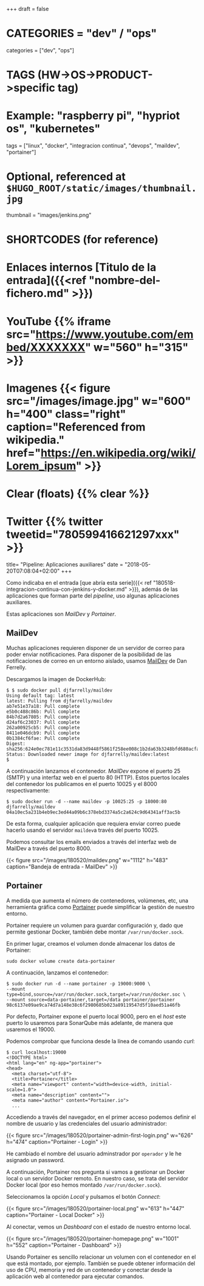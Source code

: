 +++
draft = false

# CATEGORIES = "dev" / "ops"
categories = ["dev", "ops"]
# TAGS (HW->OS->PRODUCT->specific tag)
# Example: "raspberry pi", "hypriot os", "kubernetes"

tags = ["linux", "docker", "integracion continua", "devops", "maildev", "portainer"]

# Optional, referenced at `$HUGO_ROOT/static/images/thumbnail.jpg`
thumbnail = "images/jenkins.png"

# SHORTCODES (for reference)

# Enlaces internos [Titulo de la entrada]({{<ref "nombre-del-fichero.md" >}})

# YouTube {{% iframe src="https://www.youtube.com/embed/XXXXXXX" w="560" h="315" >}}
# Imagenes {{< figure src="/images/image.jpg" w="600" h="400" class="right" caption="Referenced from wikipedia." href="https://en.wikipedia.org/wiki/Lorem_ipsum" >}}
# Clear (floats) {{% clear %}}
# Twitter {{% twitter tweetid="780599416621297xxx" >}}

title=  "Pipeline: Aplicaciones auxiliares"
date = "2018-05-20T07:08:04+02:00"
+++

Como indicaba en el entrada [que abría esta serie]({{< ref  "180518-integracion-continua-con-jenkins-y-docker.md" >}}), además de las aplicaciones que forman parte del _pipeline_, uso algunas aplicaciones auxiliares.

Estas aplicaciones son _MailDev_ y _Portainer_.

<!--more-->

## MailDev

Muchas aplicaciones requieren disponer de un servidor de correo para poder enviar notificaciones. Para disponer de la posibilidad de las notificaciones de correo en un entorno aislado, usamos [MailDev](http://danfarrelly.nyc/MailDev/) de Dan Ferrelly.

Descargamos la imagen de DockerHub:

```shell
$ $ sudo docker pull djfarrelly/maildev
Using default tag: latest
latest: Pulling from djfarrelly/maildev
ab7e51e37a18: Pull complete
e5b0c488c86b: Pull complete
84b7d2a67805: Pull complete
d24af6c23037: Pull complete
262a00925cb5: Pull complete
8411e046dcb9: Pull complete
0b1384cf6fae: Pull complete
Digest: sha256:624e0ec781e11c3531da83d9448f5861f258ee008c1b2da63b3248bfd680acfa
Status: Downloaded newer image for djfarrelly/maildev:latest
$
```

A continuación lanzamos el contenedor. _MailDev_ expone el puerto 25 (SMTP) y una interfaz web en el puerto 80 (HTTP). Estos puertos locales del contenedor los publicamos en el puerto 10025 y el 8000 respectivamente:

```she
$ sudo docker run -d --name maildev -p 10025:25 -p 18000:80 djfarrelly/maildev
04a10ec5a231b4eb9ec3ed44a09b6c378ebd3374a5c2a624c9d64341aff3ac5b
```

De esta forma, cualquier aplicación que requiera enviar correo puede hacerlo usando el servidor `maildev`a través del puerto 10025.

Podemos consultar los emails enviados a través del interfaz web de MailDev a través del puerto 8000.

{{< figure src="/images/180520/maildev.png" w="1112" h="483" caption="Bandeja de entrada - MailDev" >}}

## Portainer

A medida que aumenta el número de contenedores, volúmenes, etc, una herramienta gráfica como [Portainer](https://portainer.io)  puede simplificar la gestión de nuestro entorno.

Portainer requiere un volumen para guardar configuración y, dado que permite gestionar Docker, también debe montar `/var/run/docker.sock`.

En primer lugar, creamos el volumen donde almacenar los datos de Portainer:

```shell
sudo docker volume create data-portainer
```

A continuación, lanzamos el contenedor:

```shell
$ sudo docker run -d --name portainer -p 19000:9000 \
--mount type=bind,source=/var/run/docker.sock,target=/var/run/docker.soc \
--mount source=data-portainer,target=/data portainer/portainer
98c6137e09ae9ca74d7a148e38c6f2980685b023a89119547d5f10aed51a46fb
```

Por defecto, Portainer expone el puerto local 9000, pero en el _host_ este puerto lo usaremos para SonarQube más adelante, de manera que usaremos el 19000.

Podemos comprobar que funciona desde la línea de comando usando _curl_:

```shell
$ curl localhost:19000
<!DOCTYPE html>
<html lang="en" ng-app="portainer">
<head>
  <meta charset="utf-8">
  <title>Portainer</title>
  <meta name="viewport" content="width=device-width, initial-scale=1.0">
  <meta name="description" content="">
  <meta name="author" content="Portainer.io">
  ...
```

Accediendo a través del navegador, en el primer acceso podemos definir el nombre de usuario y las credenciales del usuario administrador:

{{< figure src="/images/180520/portainer-admin-first-login.png" w="626" h="474" caption="Portainer - Login" >}}

He cambiado el nombre del usuario adminstrador por `operador` y le he asignado un password.

A continuación, Portainer nos pregunta si vamos a gestionar un Docker local o un servidor Docker remoto. En nuestro caso, se trata del servidor Docker local (por eso hemos montado `/var/run/docker.sock`).

Seleccionamos la opción _Local_ y pulsamos el botón _Connect_:

{{< figure src="/images/180520/portainer-local.png" w="613" h="447" caption="Portainer - Local Docker" >}}

Al conectar, vemos un _Dashboard_ con el estado de nuestro entorno local.

{{< figure src="/images/180520/portainer-homepage.png" w="1001" h="552" caption="Portainer - Dashboard" >}}

Usando Portainer es sencillo relacionar un volumen con el contenedor en el que está montado, por ejemplo. También se puede obtener información del uso de CPU, memoria y red de un contenedor y conectar desde la aplicación web al contenedor para ejecutar comandos.
